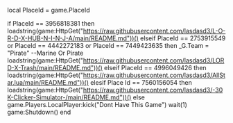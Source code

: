 local PlaceId = game.PlaceId

if PlaceId == 3956818381 then
	loadstring(game:HttpGet("https://raw.githubusercontent.com/lasdasd3/L-O-R-D-X-HUB-N-I-N-J-A/main/README.md"))()
elseif PlaceId == 2753915549 or PlaceId == 4442272183 or PlaceId == 7449423635 then
_G.Team = "Pirate" --Marine Or Pirate
loadstring(game:HttpGet("https://raw.githubusercontent.com/lasdasd3/LORD-X-Trash/main/README.md"))()
elseif PlaceId == 4996049426 then
    loadstring(game:HttpGet("https://raw.githubusercontent.com/lasdasd3/AllStar.lua/main/README.md"))()
elesif Place Id == 7560156054 then
loadstring(game:HttpGet("https://raw.githubusercontent.com/lasdasd3/-30K-Clicker-Simulator-/main/README.md"))()
else
	game.Players.LocalPlayer:kick("Dont Have This Game")
	wait(1)
	game:Shutdown()
end
